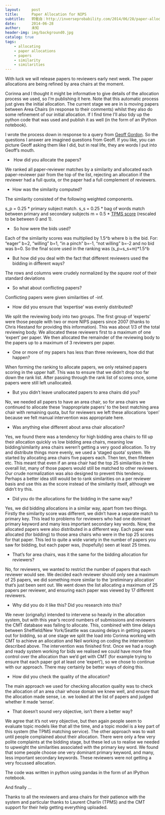 ```yaml
---
layout:     post
title:      Paper Allocation for NIPS
subtitle:   转载自：http://inverseprobability.com/2014/06/28/paper-allocation-for-nips
date:       2014-06-28
author:     未知
header-img: img/background0.jpg
catalog: true
tags:
    - allocating
    - paper allocations
    - papers
    - similarity
    - similarities
---
```


With luck we will release papers to reviewers early next week. The paper allocations are being refined by area chairs at the moment.

Corinna and I thought it might be informative to give details of the allocation process we used, so I’m publishing it here. Note that this automatic process just gives the initial allocation. The current stage we are in is moving papers between Area Chairs (in response to their comments) whilst they also do some refinement of our initial allocation. If I find time I’ll also tidy up the python code that was used and publish it as well (in the form of an IPython notebook).

I wrote the process down in response to a query from [Geoff Gordon](http://www.cs.cmu.edu/~ggordon). So the questions I answer are imagined questions from Geoff. If you like, you can picture Geoff asking them like I did, but in real life, they are words I put into Geoff’s mouth.

-  How did you allocate the papers?


We ranked all paper-reviewer matches by a similarity and allocated each paper-reviewer pair from the top of the list, rejecting an allocation if the reviewer had a full quota, or the paper had a full complement of reviewers.

- How was the similarity computed?


The similarity consisted of the following weighted components.

s_p = 0.25 * primary subject match.
 s_s = 0.25 * bag of words match between primary and secondary subjects
 m = 0.5 * [TPMS score](http://www.cs.toronto.edu/~zemel/documents/tpms.pdf) (rescaled to be between 0 and 1).

-  So how were the bids used?


Each of the similarity scores was multiplied by 1.5^b where b is the bid. For: “eager” b=2, “willing” b=1, “in a pinch” b=-1, “not willing” b=-2 and no bid was b=0. So the final score used in the ranking was (s_p+s_s+m)*1.5^b

- But how did you deal with the fact that different reviewers used the bidding in different ways?


The rows and columns were crudely normalized by the *square root* of their standard deviations

- So what about conflicting papers?


Conflicting papers were given similarities of -inf.

- How did you ensure that ‘expertise’ was evenly distributed?


We split the reviewing body into two groups. The first group of ‘experts’ were those people with two or more NIPS papers since 2007 (thanks to Chris Hiestand for providing this information). This was about 1/3 of the total reviewing body. We allocated these reviewers first to a maximum of one ‘expert’ per paper. We then allocated the remainder of the reviewing body to the papers up to a maximum of 3 reviewers per paper.

- One or more of my papers has less than three reviewers, how did that happen?


When forming the ranking to allocate papers, we only retained papers scoring in the upper half. This was to ensure that we didn’t drop too far down the rank list. After passing through the rank list of scores once, some papers were still left unallocated.

- But you didn’t leave unallocated papers to area chairs did you?


No, we needed all papers to have an area chair, so for area chairs we continued to allocate these ‘inappropriate papers’ to the best matching area chair with remaining quota, but for reviewers we left these allocations ‘open’ because we felt manual intervention was appropriate here.

- Was anything else different about area chair allocation?


Yes, we found there was a tendency for high bidding area chairs to fill up their allocation quickly vs low bidding area chairs, meaning low bidding/similarity area chairs weren’t getting a very good allocation. To try and distribute things more evenly, we used a ‘staged quota’ system. We started by allocating area chairs five papers each. Then ten, then fifeteen etc. This meant that even if an area chair had the top 25 similarities in the overall list, many of those papers would still be matched to other reviewers. Our crude normalization was also designed to prevent this tendency. Perhaps a better idea still would be to rank similarities on a per reviewer basis and use this as the score instead of the similarity itself, although we didn’t try this.

- Did you do the allocations for the bidding in the same way?


Yes, we did bidding allocations in a similar way, apart from two things. Firstly the similarity score was different, we didn’t have a separate match to primary key. This lead to problems for reviewers who had one dominant primary keyword and many less important secondary key words. Now, the allocated papers were also distributed in a different way. Each paper was allocated (for bidding) to those area chairs who were in the top 25 scores for that paper. This led to quite a wide variety in the number of papers you saw for bidding, but each paper was, (hopefully) seen at least 25 times.

- That’s for area chairs, was it the same for the bidding allocation for reviewers?


No, for reviewers, we wanted to restrict the number of papers that each reviewer would see. We decided each reviewer should only see a maximum of 25 papers, we did something more similar to the ‘preliminary allocation’ that’s just been sent out. We went down the list allocating a maximum of 25 papers per reviewer, and ensuring each paper was viewed by 17 different reviewers.

- Why did you do it like this? Did you research into this?


We never (orignally) intended to intervene so heavily in the allocation system, but with this year’s record numbers of submissions and reviewers the CMT database was failing to allocate. This, combined with time delays between Sheffield/New York/Seattle was causing delays in getting papers out for bidding, so at one stage we split the load into Corinna working with CMT to achieve an allocation and Neil working on coding the intervention described above. The intervention was finished first. Once we had a rough and ready system working for bids we realised we could have more fine control over the allocation than we’d get with CMT (for example trying to ensure that each paper got at least one ‘expert’), so we chose to continue with our approach. There may certainly be better ways of doing this.

- How did you check the quality of the allocation?


The main approach we used for checking allocation quality was to check the allocation of an area chair whose domain we knew well, and ensure that the allocation made sense, i.e. we looked at the list of papers and judged whether it made ‘sense’.

- That doesn’t sound very objective, isn’t there a better way?


We agree that it’s not very objective, but then again people seem to evaluate topic models like that all the time, and a topic model is a key part of this system (the TPMS matching service). The other approach was to wait until people complained about their allocation. There were only a few very polite complaints at the bidding stage, but these led us to realise we needed to upweight the similarities associated with the primary key word. We found that some people choose one very dominant primary keyword, and many, less important secondary keywords. These reviewers were not getting a very focussed allocation.

The code was written in python using pandas in the form of an IPython notebook.

And finally …

Thanks to all the reviewers and area chairs for their patience with the system and particular thanks to Laurent Charlin (TPMS) and the CMT support for their help getting everything uploaded.
